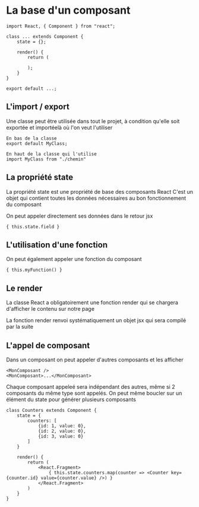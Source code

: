 # La base d'un composant

    import React, { Component } from "react";
    
    class ... extends Component {
        state = {};
    
        render() {
            return (
    
            );
        }
    }
    
    export default ...;

## L'import / export
Une classe peut être utilisée dans tout le projet, à condition qu'elle soit exportée et importéelà où l'on veut l'utiliser

    En bas de la classe
    export default MyClass;
    
    En haut de la classe qui l'utilise
    import MyClass from "./chemin"

## La propriété state
La propriété state est une propriété de base des composants React
C'est un objet qui contient toutes les données nécessaires au bon fonctionnement du composant

On peut appeler directement ses données dans le retour jsx
    
    { this.state.field }
    
## L'utilisation d'une fonction
On peut également appeler une fonction du composant
    
    { this.myFunction() }

## Le render
La classe React a obligatoirement une fonction render qui se chargera d'afficher le contenu sur notre page

La fonction render renvoi systématiquement un objet jsx qui sera compilé par la suite

## L'appel de composant
Dans un composant on peut appeler d'autres composants et les afficher

    <MonComposant />
    <MonComposant>...</MonComposant>
    
Chaque composant appeleé sera indépendant des autres, même si 2 composants du même type sont appelés.
On peut même boucler sur un élément du state pour générer plusieurs composants

    class Counters extends Component {
        state = {
            counters: [
                {id: 1, value: 0},
                {id: 2, value: 0},
                {id: 3, value: 0}
            ]
        }
        
        render() {
            return (
                <React.Fragment>
                    { this.state.counters.map(counter => <Counter key={counter.id} value={counter.value} />) }
                </React.Fragment>
            )
        }
    }
